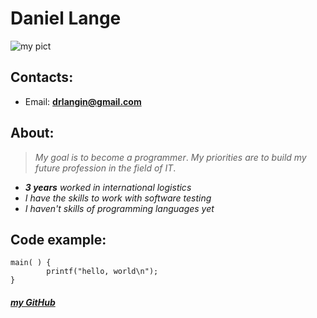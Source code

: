 # **Daniel Lange**
![my pict](https://www.krassever.ru/statics/upload/iblock/f9a/29_1-енот.jpg)
## __Contacts:__
* Email: **drlangin@gmail.com** 

## __About:__
>_My goal is to become a programmer_.
_My priorities are to build my future profession in the field of IT_.

* _**3 years** worked in international logistics_
* _I have the skills to work with software testing_
* _I haven't skills of programming languages yet_
 
 ## __Code example:__
 
```
main( ) {
        printf("hello, world\n");
}
```
##### [my GitHub](https://github.com/Dan1k9) 
